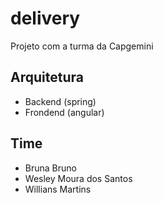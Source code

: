 # delivery

Projeto com a turma da Capgemini


## Arquitetura
- Backend (spring)
- Frondend (angular)

## Time
- Bruna Bruno
- Wesley Moura dos Santos
- Willians Martins
